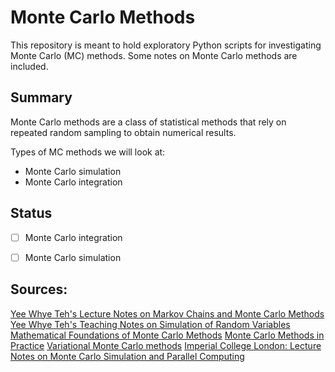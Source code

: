 # Monte Carlo Methods

This repository is meant to hold exploratory Python scripts for investigating Monte Carlo (MC) methods. Some notes on Monte Carlo methods are included.

## Summary
Monte Carlo methods are a class of statistical methods that rely on repeated random sampling to obtain numerical results.

Types of MC methods we will look at:
- Monte Carlo simulation
- Monte Carlo integration

## Status
- [ ] Monte Carlo integration
- [ ] Monte Carlo simulation



## Sources:
[Yee Whye Teh's Lecture Notes on Markov Chains and Monte Carlo Methods](https://www.stats.ox.ac.uk/~teh/teaching/dtc2014/Markov.pdf)
[Yee Whye Teh's Teaching Notes on Simulation of Random Variables](https://www.stats.ox.ac.uk/~teh/teaching/simulation/slides-apr23.pdf)
[Mathematical Foundations of Monte Carlo Methods](https://www.scratchapixel.com/lessons/mathematics-physics-for-computer-graphics/monte-carlo-methods-mathematical-foundations/quick-introduction-to-monte-carlo-methods.html)
[Monte Carlo Methods in Practice](https://www.scratchapixel.com/lessons/mathematics-physics-for-computer-graphics/monte-carlo-methods-in-practice/monte-carlo-methods.html)
[Variational Monte Carlo methods](http://compphysics.github.io/ComputationalPhysics2/doc/pub/vmc/html/vmc-bs.html)
[Imperial College London: Lecture Notes on Monte Carlo Simulation and Parallel Computing](https://www.ma.imperial.ac.uk/~agandy/teaching/ltcc/lecture1.pdf)
